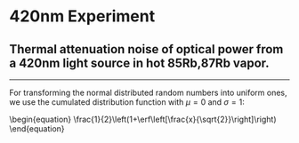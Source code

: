# 420nm Experiment

## Thermal attenuation noise of optical power from a 420nm light source in hot 85Rb,87Rb vapor.

---

For transforming the normal distributed random numbers into uniform ones, we use the cumulated distribution function with $\mu=0$ and $\sigma=1$:

\begin{equation}
\frac{1}{2}\left(1+\erf\left[\frac{x}{\sqrt{2}}\right]\right)
\end{equation}
